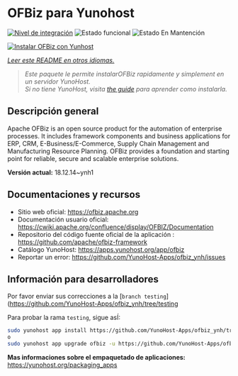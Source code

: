 <!--
Este archivo README esta generado automaticamente<https://github.com/YunoHost/apps/tree/master/tools/readme_generator>
No se debe editar a mano.
-->

# OFBiz para Yunohost

[![Nivel de integración](https://dash.yunohost.org/integration/ofbiz.svg)](https://dash.yunohost.org/appci/app/ofbiz) ![Estado funcional](https://ci-apps.yunohost.org/ci/badges/ofbiz.status.svg) ![Estado En Mantención](https://ci-apps.yunohost.org/ci/badges/ofbiz.maintain.svg)

[![Instalar OFBiz con Yunhost](https://install-app.yunohost.org/install-with-yunohost.svg)](https://install-app.yunohost.org/?app=ofbiz)

*[Leer este README en otros idiomas.](./ALL_README.md)*

> *Este paquete le permite instalarOFBiz rapidamente y simplement en un servidor YunoHost.*  
> *Si no tiene YunoHost, visita [the guide](https://yunohost.org/install) para aprender como instalarla.*

## Descripción general

Apache OFBiz is an open source product for the automation of enterprise processes. It includes framework components and business applications for ERP, CRM, E-Business/E-Commerce, Supply Chain Management and Manufacturing Resource Planning. OFBiz provides a foundation and starting point for reliable, secure and scalable enterprise solutions. 


**Versión actual:** 18.12.14~ynh1
## Documentaciones y recursos

- Sitio web oficial: <https://ofbiz.apache.org>
- Documentación usuario oficial: <https://cwiki.apache.org/confluence/display/OFBIZ/Documentation>
- Repositorio del código fuente oficial de la aplicación : <https://github.com/apache/ofbiz-framework>
- Catálogo YunoHost: <https://apps.yunohost.org/app/ofbiz>
- Reportar un error: <https://github.com/YunoHost-Apps/ofbiz_ynh/issues>

## Información para desarrolladores

Por favor enviar sus correcciones a la [`branch testing`](https://github.com/YunoHost-Apps/ofbiz_ynh/tree/testing

Para probar la rama `testing`, sigue asÍ:

```bash
sudo yunohost app install https://github.com/YunoHost-Apps/ofbiz_ynh/tree/testing --debug
o
sudo yunohost app upgrade ofbiz -u https://github.com/YunoHost-Apps/ofbiz_ynh/tree/testing --debug
```

**Mas informaciones sobre el empaquetado de aplicaciones:** <https://yunohost.org/packaging_apps>
